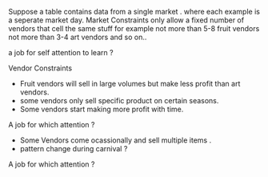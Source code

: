 Suppose a table contains data from a single market . where each example is a seperate market day.
Market Constraints only allow a fixed number of vendors that cell the same stuff
for example not more than 5-8 fruit vendors
    not more than 3-4 art vendors
    and so on..

a job for self attention to learn ?

Vendor Constraints
* Fruit vendors will sell in large volumes but make less profit than art vendors.
* some vendors only sell specific product on certain seasons.
* Some vendors start making more profit with time.

A job for which attention ?

* Some Vendors come ocassionally and sell multiple items .
* pattern change during carnival ?

A job for which attention ?

